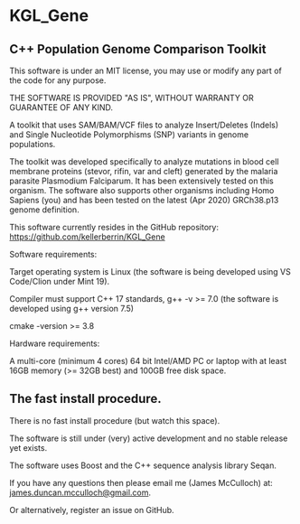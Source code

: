 KGL_Gene
========

C++ Population Genome Comparison Toolkit
----------------------------------------

This software is under an MIT license, you may use or modify any part of the code for any purpose.

THE SOFTWARE IS PROVIDED "AS IS", WITHOUT WARRANTY OR GUARANTEE OF ANY KIND.

A toolkit that uses SAM/BAM/VCF files to analyze Insert/Deletes (Indels) and Single Nucleotide Polymorphisms (SNP)
variants in genome populations.

The toolkit was developed specifically to analyze mutations in blood cell 
membrane proteins (stevor, rifin, var and cleft) generated by the malaria parasite Plasmodium
Falciparum. It has been extensively tested on this organism. The software also supports other 
organisms including Homo Sapiens (you) and has been tested on the latest (Apr 2020) GRCh38.p13 genome definition. 
   

This software currently resides in the GitHub repository:
https://github.com/kellerberrin/KGL_Gene

Software requirements:

Target operating system is Linux (the software is being developed using VS Code/Clion under Mint 19).

Compiler must support C++ 17 standards, g++ -v >= 7.0 (the software is developed using g++ version 7.5)

cmake -version >= 3.8

Hardware requirements:

A multi-core (minimum 4 cores) 64 bit Intel/AMD PC or laptop with at least 16GB memory (>= 32GB best)
and 100GB free disk space.

The fast install procedure.
---------------------------

There is no fast install procedure (but watch this space).

The software is still under (very) active development and no stable release yet exists.

The software uses Boost and the C++ sequence analysis library Seqan.

If you have any questions then please email me (James McCulloch) at: james.duncan.mcculloch@gmail.com.

Or alternatively, register an issue on GitHub.


